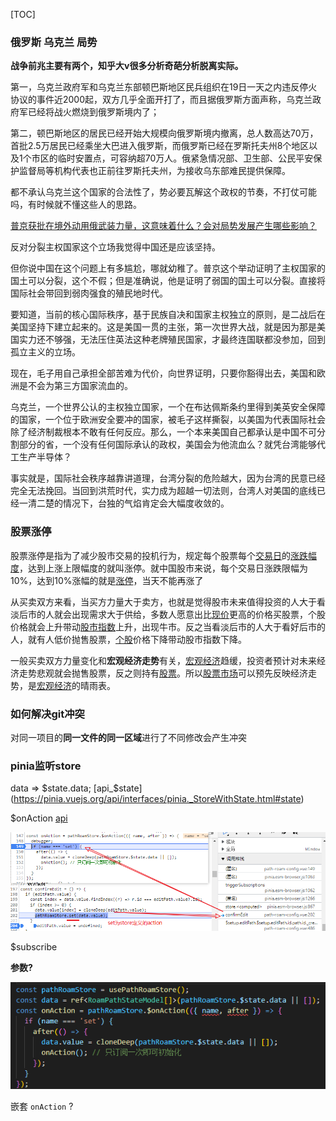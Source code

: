 [TOC]

### 俄罗斯 乌克兰 局势 

**战争前兆主要有两个，知乎大v很多分析奇葩分析脱离实际。**

第一，乌克兰政府军和乌克兰东部顿巴斯地区民兵组织在19日一天之内违反停火协议的事件近2000起，双方几乎全面开打了，而且据俄罗斯方面声称，乌克兰政府军已经将战火燃烧到俄罗斯境内了；

第二，顿巴斯地区的居民已经开始大规模向俄罗斯境内撤离，总人数高达70万，首批2.5万居民已经乘坐大巴进入俄罗斯，而俄罗斯已经在罗斯托夫州8个地区以及1个市区的临时安置点，可容纳超70万人。俄紧急情况部、卫生部、公民平安保护监督局等机构代表也正前往罗斯托夫州，为接收乌东部难民提供保障。

​    都不承认乌克兰这个国家的合法性了，势必要瓦解这个政权的节奏，不打仗可能吗，有时候就不懂这些人的思路。

[普京获批在境外动用俄武装力量，这意味着什么？会对局势发展产生哪些影响？](https://www.zhihu.com/question/518181578)







反对分裂主权国家这个立场我觉得中国还是应该坚持。

但你说中国在这个问题上有多尴尬，哪就幼稚了。普京这个举动证明了主权国家的国土可以分裂，这个不假；但是准确说，他是证明了弱国的国土可以分裂。直接将国际社会带回到弱肉强食的殖民地时代。

要知道，当前的核心国际秩序，基于民族自决和国家主权独立的原则，是二战后在美国坚持下建立起来的。这是美国一贯的主张，第一次世界大战，就是因为那是美国实力还不够强，无法压住英法这种老牌殖民国家，才最终连国联都没参加，回到孤立主义的立场。

现在，毛子用自己承担全部苦难为代价，向世界证明，只要你豁得出去，美国和欧洲是不会为第三方国家流血的。

乌克兰，一个世界公认的主权独立国家，一个在布达佩斯条约里得到美英安全保障的国家，一个位于欧洲安全要冲的国家，被毛子这样撕裂，以美国为代表国际社会除了经济制裁根本不敢有任何反应。那么，一个本来美国自己都承认是中国不可分割部分的省，一个没有任何国际承认的政权，美国会为他流血么？就凭台湾能够代工生产半导体？

事实就是，国际社会秩序越靠讲道理，台湾分裂的危险越大，因为台湾的民意已经完全无法挽回。当回到洪荒时代，实力成为超越一切法则，台湾人对美国的底线已经一清二楚的情况下，台独的气焰肯定会大幅度收敛的。



### 股票涨停

股票涨停是指为了减少股市交易的投机行为，规定每个股票每个[交易日](https://baike.baidu.com/item/交易日/1174461)的[涨跌幅度](https://baike.baidu.com/item/涨跌幅度/11061781)，达到上涨上限幅度的就叫涨停。就中国股市来说，每个交易日涨跌限幅为10%，达到10%涨幅的就是[涨停](https://baike.baidu.com/item/涨停/586)，当天不能再涨了

从买卖双方来看，当买方力量大于卖方，也就是觉得股市未来值得投资的人大于看淡后市的人就会出现需求大于供给，多数人愿意出比[现价](https://baike.baidu.com/item/现价)更高的价格买股票，个股价格就会上升带动[股市指数](https://baike.baidu.com/item/股市指数)上升，出现牛市。反之当看淡后市的人大于看好后市的人，就有人低价抛售股票，[个股](https://baike.baidu.com/item/个股)价格下降带动股市指数下降。

一般买卖双方力量变化和**宏观经济走势**有关，[宏观经济](https://baike.baidu.com/item/宏观经济)趋缓，投资者预计对未来经济走势悲观就会抛售股票，反之则持有[股票](https://baike.baidu.com/item/股票/22647)。所以[股票市场](https://baike.baidu.com/item/股票市场)可以预先反映经济走势，是[宏观经济](https://baike.baidu.com/item/宏观经济)的晴雨表。



### 如何解决git冲突

对同一项目的**同一文件的同一区域**进行了不同修改会产生冲突



### pinia监听store

data => $state.data;  [api_$state](https://pinia.vuejs.org/api/interfaces/pinia._StoreWithState.html#state)

$onAction [api](https://pinia.vuejs.org/api/interfaces/pinia._StoreWithState.html#onaction)

![image-20220301201842170](../_202203/imgs/image-20220301201842170.png)



$subscribe 

**参数?** 

![image-20220224160709684](./imgs/image-20220224160709684.png)

嵌套 `onAction` ? 

